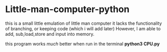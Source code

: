 # Little-man-computer-python
this is a small little emulation of little man computer
it lacks the functionality of branching, or keeping code (which i will add later)
However, I am able to add, sub,load,store and input into memory.


this program works *much* better when run in the terminal
**python3 CPU.py**

